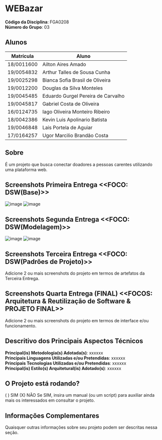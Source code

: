 # WEBazar

**Código da Disciplina**: FGA0208<br>
**Número do Grupo**: 03<br>

## Alunos
|Matrícula | Aluno |
| -- | -- |
| 18/0011600  | Ailton Aires Amado  |
| 19/0054832  |  Arthur Talles de Sousa Cunha |
| 19/0025298  |  Bianca Sofia Brasil de Oliveira |
| 19/0012200  |  Douglas da Silva Monteles |
| 19/0045485  |  Eduardo Gurgel Pereira de Carvalho  |
| 19/0045817  |  Gabriel Costa de Oliveira |
| 16/0124735  |  Iago Oliveira Monteiro Ribeiro |
| 18/0042386  |  Kevin Luis Apolinario Batista |
| 19/0046848  |  Lais Portela de Aguiar |
| 17/0164257  |  Ugor Marcilio Brandão Costa  |

## Sobre 
É um projeto que busca conectar doadores a pessoas carentes utilizando uma plataforma web.

## Screenshots Primeira Entrega <<FOCO: DSW(Base)>>
![image](https://user-images.githubusercontent.com/51385738/179064971-625c04fe-0d05-4dd6-ac54-bb8e8a142dad.png)
![image](https://user-images.githubusercontent.com/51385738/179065018-9c7f04bd-774f-4705-85b2-9fc130a850f1.png)

## Screenshots Segunda Entrega <<FOCO: DSW(Modelagem)>>
![image](https://user-images.githubusercontent.com/51385738/179561139-a1df6d09-e10d-46a1-afe3-24a76971a790.png)
![image](https://user-images.githubusercontent.com/51385738/179561242-3387d2da-fc29-4c39-83e3-2e72073825f4.png)


## Screenshots Terceira Entrega <<FOCO: DSW(Padrões de Projeto)>>
Adicione 2 ou mais screenshots do projeto em termos de artefatos da Terceira Entrega.

## Screenshots Quarta Entrega (FINAL) <<FOCOS: Arquitetura & Reutilização de Software & PROJETO FINAL>>
Adicione 2 ou mais screenshots do projeto em termos de interface e/ou funcionamento.

## Descritivo dos Principais Aspectos Técnicos 
**Principal(is) Metodologia(s) Adotada(s)**: xxxxxx<br>
**Principais Linguagens Utilizadas e/ou Pretendidas**: xxxxxx<br>
**Principais Tecnologias Utilizadas e/ou Pretendidas**: xxxxxx<br>
**Principal(is) Estilo(s) Arquitetural(is) Adotado(s)**: xxxxxx<br>

## O Projeto está rodando?
( ) SIM
(X) NÃO
Se SIM, insira um manual (ou um script) para auxiliar ainda mais os interessados em consultar o projeto.

## Informações Complementares 
Quaisquer outras informações sobre seu projeto podem ser descritas nessa seção.
